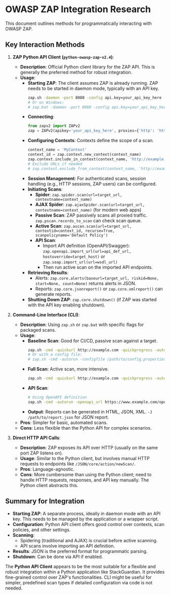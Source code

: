 # OWASP ZAP Integration Research

This document outlines methods for programmatically interacting with OWASP ZAP.

## Key Interaction Methods

1.  **ZAP Python API Client (`python-owasp-zap-v2.4`)**:
    *   **Description**: Official Python client library for the ZAP API. This is generally the preferred method for robust integration.
    *   **Usage**:
        *   **Starting ZAP**: The client assumes ZAP is already running. ZAP needs to be started in daemon mode, typically with an API key.
            ```bash
            zap.sh -daemon -port 8080 -config api.key=your_api_key_here -config api.disablekey=false
            # Or on Windows:
            # zap.bat -daemon -port 8080 -config api.key=your_api_key_here -config api.disablekey=false
            ```
        *   **Connecting**:
            ```python
            from zapv2 import ZAPv2
            zap = ZAPv2(apikey='your_api_key_here', proxies={'http': 'http://127.0.0.1:8080', 'https': 'http://127.0.0.1:8080'})
            ```
        *   **Configuring Contexts**: Contexts define the scope of a scan.
            ```python
            context_name = 'MyContext'
            context_id = zap.context.new_context(context_name)
            zap.context.include_in_context(context_name, 'http://example.com/.*')
            # Exclude URLs if needed
            # zap.context.exclude_from_context(context_name, 'http://example.com/logout.*')
            ```
        *   **Session Management**: For authenticated scans, session handling (e.g., HTTP sessions, ZAP users) can be configured.
        *   **Initiating Scans**:
            *   **Spider**: `zap.spider.scan(url=target_url, contextname=context_name)`
            *   **AJAX Spider**: `zap.ajaxSpider.scan(url=target_url, contextname=context_name)` (for modern web apps)
            *   **Passive Scan**: ZAP passively scans all proxied traffic. `zap.pscan.records_to_scan` can check scan queue.
            *   **Active Scan**: `zap.ascan.scan(url=target_url, contextid=context_id, recurse=True, scanpolicyname='Default Policy')`
            *   **API Scan**:
                *   Import API definition (OpenAPI/Swagger): `zap.openapi.import_url(url=api_def_url, hostoverride=target_host)` or `zap.soap.import_url(url=wsdl_url)`
                *   Then run active scan on the imported API endpoints.
        *   **Retrieving Results**:
            *   Alerts: `zap.core.alerts(baseurl=target_url, riskid=None, start=None, count=None)` returns alerts in JSON.
            *   Reports: `zap.core.jsonreport()` or `zap.core.xmlreport()` can generate reports.
        *   **Shutting Down ZAP**: `zap.core.shutdown()` (if ZAP was started with the API key enabling shutdown).

2.  **Command-Line Interface (CLI)**:
    *   **Description**: Using `zap.sh` or `zap.bat` with specific flags for packaged scans.
    *   **Usage**:
        *   **Baseline Scan**: Good for CI/CD, passive scan against a target.
            ```bash
            zap.sh -cmd -quickurl http://example.com -quickprogress -autorun -baseline
            # Or with a config file:
            # zap.sh -cmd -autorun -configfile /path/to/config.properties
            ```
        *   **Full Scan**: Active scan, more intensive.
            ```bash
            zap.sh -cmd -quickurl http://example.com -quickprogress -autorun -fullscan
            ```
        *   **API Scan**:
            ```bash
            # Using OpenAPI definition
            zap.sh -cmd -autorun -openapi_url https://www.example.com/openapi.json -target_url https://www.example.com/api/ -report_file /zap/api_report.html
            ```
        *   **Output**: Reports can be generated in HTML, JSON, XML.
            `-J /path/to/report.json` for JSON report.
    *   **Pros**: Simpler for basic, automated scans.
    *   **Cons**: Less flexible than the Python API for complex scenarios.

3.  **Direct HTTP API Calls**:
    *   **Description**: ZAP exposes its API over HTTP (usually on the same port ZAP listens on).
    *   **Usage**: Similar to the Python client, but involves manual HTTP requests to endpoints like `/JSON/core/action/newScan/`.
    *   **Pros**: Language-agnostic.
    *   **Cons**: More cumbersome than using the Python client; need to handle HTTP requests, responses, and API key manually. The Python client abstracts this.

## Summary for Integration

*   **Starting ZAP**: A separate process, ideally in daemon mode with an API key. This needs to be managed by the application or a wrapper script.
*   **Configuration**: Python API client offers good control over contexts, scan policies, and other settings.
*   **Scanning**:
    *   Spidering (traditional and AJAX) is crucial before active scanning.
    *   API scans involve importing an API definition.
*   **Results**: JSON is the preferred format for programmatic parsing.
*   **Shutdown**: Can be done via API if enabled.

The **Python API Client** appears to be the most suitable for a flexible and robust integration within a Python application like StackGuardian. It provides fine-grained control over ZAP's functionalities. CLI might be useful for simpler, predefined scan types if detailed configuration via code is not needed.

